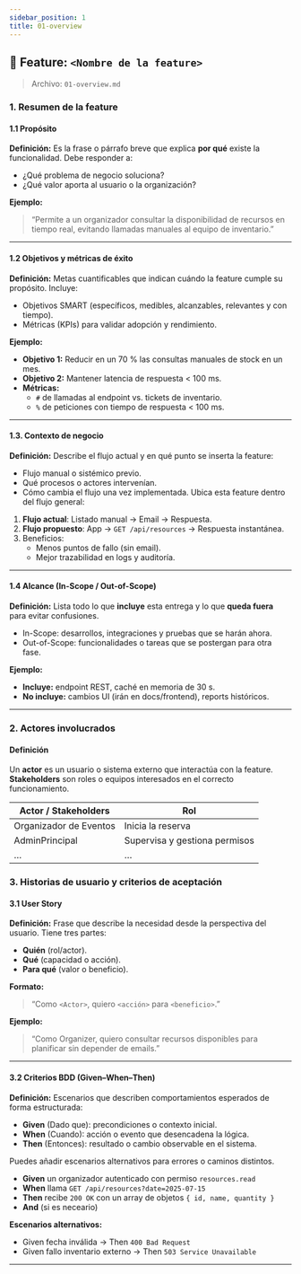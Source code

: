 ```yaml
---
sidebar_position: 1
title: 01-overview
---
```


## 🚀 Feature: `<Nombre de la feature>`

> Archivo: `01-overview.md`

### 1. Resumen de la feature

#### 1.1 Propósito
**Definición:** Es la frase o párrafo breve que explica **por qué** existe la funcionalidad. Debe responder a:  
- ¿Qué problema de negocio soluciona?  
- ¿Qué valor aporta al usuario o la organización?

**Ejemplo:**  
> “Permite a un organizador consultar la disponibilidad de recursos en tiempo real, evitando llamadas manuales al equipo de inventario.”
---

#### 1.2 Objetivos y métricas de éxito  
**Definición:** Metas cuantificables que indican cuándo la feature cumple su propósito. Incluye:  
- Objetivos SMART (específicos, medibles, alcanzables, relevantes y con tiempo).  
- Métricas (KPIs) para validar adopción y rendimiento.

**Ejemplo:**  
- **Objetivo 1:** Reducir en un 70 % las consultas manuales de stock en un mes.  
- **Objetivo 2:** Mantener latencia de respuesta < 100 ms.  
- **Métricas:**  
  - `#` de llamadas al endpoint vs. tickets de inventario.  
  - `%` de peticiones con tiempo de respuesta < 100 ms.

---

#### 1.3. Contexto de negocio
**Definición:** Describe el flujo actual y en qué punto se inserta la feature:  
- Flujo manual o sistémico previo.  
- Qué procesos o actores intervenían.  
- Cómo cambia el flujo una vez implementada.
Ubica esta feature dentro del flujo general:  
1. **Flujo actual**: Listado manual → Email → Respuesta.  
2. **Flujo propuesto**: App → `GET /api/resources` → Respuesta instantánea.  
3. Beneficios:  
   - Menos puntos de fallo (sin email).  
   - Mejor trazabilidad en logs y auditoría.

---

#### 1.4 Alcance (In-Scope / Out-of-Scope)  
**Definición:** Lista todo lo que **incluye** esta entrega y lo que **queda fuera** para evitar confusiones.  
- In-Scope: desarrollos, integraciones y pruebas que se harán ahora.  
- Out-of-Scope: funcionalidades o tareas que se postergan para otra fase.

**Ejemplo:**  
- **Incluye:** endpoint REST, caché en memoria de 30 s.  
- **No incluye:** cambios UI (irán en docs/frontend), reports históricos.
---

### 2. Actores involucrados
<!-- Lista quiénes participan en este proceso -->
#### Definición  
Un **actor** es un usuario o sistema externo que interactúa con la feature. **Stakeholders** son roles o equipos interesados en el correcto funcionamiento.

| Actor / Stakeholders   | Rol                                       |
|------------------------|-------------------------------------------|
| Organizador de Eventos | Inicia la reserva                         |
| AdminPrincipal         | Supervisa y gestiona permisos             |
| …                      | …                                         |

### 3. Historias de usuario y criterios de aceptación

#### 3.1 User Story  
**Definición:** Frase que describe la necesidad desde la perspectiva del usuario. Tiene tres partes:  
- **Quién** (rol/actor).  
- **Qué** (capacidad o acción).  
- **Para qué** (valor o beneficio).

**Formato:**  
> “Como `<Actor>`, quiero `<acción>` para `<beneficio>`.”

**Ejemplo:**  
> “Como Organizer, quiero consultar recursos disponibles para planificar sin depender de emails.”

---
#### 3.2 Criterios BDD (Given–When–Then)  
**Definición:** Escenarios que describen comportamientos esperados de forma estructurada:  
- **Given** (Dado que): precondiciones o contexto inicial.  
- **When** (Cuando): acción o evento que desencadena la lógica.  
- **Then** (Entonces): resultado o cambio observable en el sistema.

Puedes añadir escenarios alternativos para errores o caminos distintos.

- **Given** un organizador autenticado con permiso `resources.read`  
- **When** llama `GET /api/resources?date=2025-07-15`  
- **Then** recibe `200 OK` con un array de objetos `{ id, name, quantity }`  
- **And** (si es neceario)

**Escenarios alternativos:**  
- Given fecha inválida → Then `400 Bad Request`  
- Given fallo inventario externo → Then `503 Service Unavailable` 
---